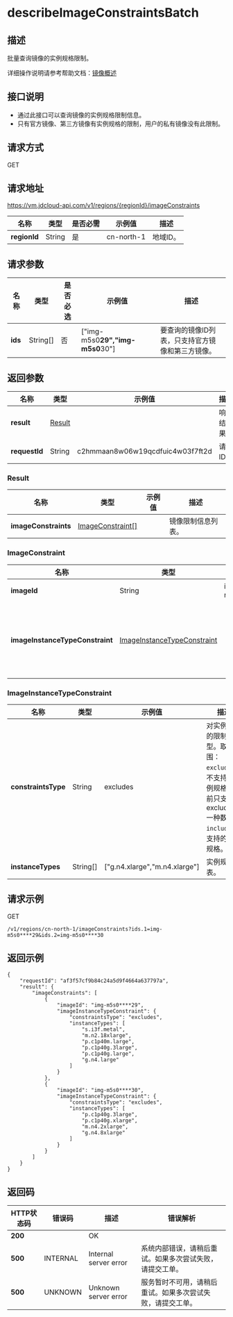 # describeImageConstraintsBatch


## 描述

批量查询镜像的实例规格限制。

详细操作说明请参考帮助文档：[镜像概述](https://docs.jdcloud.com/cn/virtual-machines/image-overview)

## 接口说明
- 通过此接口可以查询镜像的实例规格限制信息。
- 只有官方镜像、第三方镜像有实例规格的限制，用户的私有镜像没有此限制。


## 请求方式
GET

## 请求地址
https://vm.jdcloud-api.com/v1/regions/{regionId}/imageConstraints

|名称|类型|是否必需|示例值|描述|
|---|---|---|---|---|
|**regionId**|String|是|cn-north-1|地域ID。|

## 请求参数
|名称|类型|是否必选|示例值|描述|
|---|---|---|---|---|
|**ids**|String[]|否|\[&quot;img-m5s0****29&quot;,&quot;img-m5s0****30&quot;]|要查询的镜像ID列表，只支持官方镜像和第三方镜像。|


## 返回参数
|名称|类型|示例值|描述|
|---|---|---|---|
|**result**|[Result](describeImageConstraintsBatch#result)| |响应结果。|
|**requestId**|String|c2hmmaan8w06w19qcdfuic4w03f7ft2d|请求ID。|

### <div id="Result">Result</div>
|名称|类型|示例值|描述|
|---|---|---|---|
|**imageConstraints**|[ImageConstraint[]](describeImageConstraintsBatch#imageconstraint)| |镜像限制信息列表。|
### <div id="ImageConstraint">ImageConstraint</div>
|名称|类型|示例值|描述|
|---|---|---|---|
|**imageId**|String|img-m5s0****29|镜像ID。|
|**imageInstanceTypeConstraint**|[ImageInstanceTypeConstraint](describeImageConstraintsBatch#imageinstancetypeconstraint)| |镜像对实例规格的约束信息。|
### <div id="ImageInstanceTypeConstraint">ImageInstanceTypeConstraint</div>
|名称|类型|示例值|描述|
|---|---|---|---|
|**constraintsType**|String|excludes|对实例规格的限制类型。取值范围：<br>`excludes`：不支持的实例规格，当前只支持 excludes 一种数据。<br>`includes`：支持的实例规格。<br>|
|**instanceTypes**|String[]|\[&quot;g.n4.xlarge&quot;,&quot;m.n4.xlarge&quot;\]|实例规格列表。|


## 请求示例
GET

```
/v1/regions/cn-north-1/imageConstraints?ids.1=img-m5s0****29&ids.2=img-m5s0****30
```



## 返回示例
```
{
    "requestId": "af3f57cf9b84c24a5d9f4664a637797a", 
    "result": {
        "imageConstraints": [
            {
                "imageId": "img-m5s0****29", 
                "imageInstanceTypeConstraint": {
                    "constraintsType": "excludes", 
                    "instanceTypes": [
                        "s.i3f.metal", 
                        "m.n2.18xlarge", 
                        "p.c1p40m.large", 
                        "p.c1p40g.3large", 
                        "p.c1p40g.large", 
                        "g.n4.large"
                    ]
                }
            }, 
            {
                "imageId": "img-m5s0****30", 
                "imageInstanceTypeConstraint": {
                    "constraintsType": "excludes", 
                    "instanceTypes": [
                        "p.c1p40g.3large", 
                        "p.c1p40g.xlarge", 
                        "m.n4.2xlarge", 
                        "g.n4.8xlarge"
                    ]
                }
            }
        ]
    }
}
```

## 返回码
|HTTP状态码|错误码|描述|错误解析|
|---|---|---|---|
|**200**||OK||
|**500**|INTERNAL|Internal server error|系统内部错误，请稍后重试。如果多次尝试失败，请提交工单。|
|**500**|UNKNOWN|Unknown server error|服务暂时不可用，请稍后重试。如果多次尝试失败，请提交工单。|
